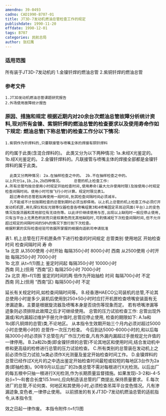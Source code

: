 ```yaml
---
amendno: 39-0493
cadno: CAD1990-B707-01
title: JT3D-7发动机燃油总管检查工作的规定
publishdate: 1990-11-20
effdate: 1990-12-01
tags: B707
categories: 民航总局
author: 张红鹰
---
```


### 适用范围 
所有装于JT3D-7发动机的
1.金镍钎焊的燃油总管
2.紫铜钎焊的燃油总管

### 参考文件
    1.JT3D发动机燃油总管课题研究报告
    2.外场使用故障统计报告


### 原因、措施和规定 根据近期内对20余台次燃油总管故障分析统计资料,现对所有金镍、紫铜钎焊的燃油总管的检查要求以及使用寿命作如下规定:     燃油总管(下称总管)的检查工作分以下情况: 
    1.紫铜作为钎焊料的,只要联接管与喷嘴主体的焊接有铜钎焊料
的均属于此类(含混合焊料的)。       此类又分为以下两种情况: 1a.未经X光鉴定的。 1b.经X光鉴定的。 
    2.金镍钎焊料的。凡联接管与喷嘴主体的焊接全部都是金镍钎焊料的属于此类。 
  
      此类又分两种情况: 2a.在抽样检查之中的。 2b.不在抽样检查之中的。 
    以上共分1a,1b,2a,2b四种情况。     总管的机上检查工作: 
    A.所有总管均按总使用小时规定开始检查时间,使用寿命(最大允许使用时限)及按使用小时规定检查间隔时间。使用小时可按飞行小时计算。规定时限见表1。 
      超过寿命的总管若拟再使用一段时间,到其检查间隔时间必须减半。 
      凡不能或不计划按期检查的总管到期时必须当即停用。以上机上总管的机上检查工作必须打开发动机机匣,用孔探仪和反光镜等仪器检查各喷嘴组第3和4喷嘴固定吊耳迎风面(平台)上的变色情况及旋流器和其他部位有无烧伤等。以此评价继续使用与否,出现以上缺陷时一般应停止使用,只有当平台上无黑色积炭而只是棕黄色而无其他缺陷时,可酌情减短下次检查间隔时间,但不允许超过规定的间隔时间的50%的情况下放行到下次检查。 
    根据积累的实际检查经验可依据所掌握的根据向适航司申请批准 
表1. 机上总管在打开机匣条件下进行检查的时间规定 
总管类别  使用地区  开始检查时间  检查间隔时间  寿 命  
1a  北京  从3500使用 小时开始  每隔350小时  8000小时 
西南  从2500使用 小时开始  每隔250小时  7000小时  
1b  北京  从t=f(1)图上 鉴定时间起  每隔350小时  10000小时  
西南  同上(但用 “西南”区)  每隔250小时  7000小时  
2a  北京  用t=f(1)图 鉴定的时间的两 倍作为开始抽检 时间 每隔700小时  不定  
西南  同上(但用 “西南”区)  每隔500小时  不定  
  
延长有关规定时间,如检查间隔时间等。 
    B.经香港HAECO公司装机的总管,不论其总使用小时是多少,装机后使用到250±50小时时应打开机匣检查喷嘴安装面有无渗漏迹象。主要是根据旋流器及喷嘴本身是否烧伤等现象而定。 
    若有喷嘴渗漏等迹象则必须排除此故障之后才可继续使用。     总管的压力试验检查工作:     总管出现外漏或/和内漏超过维护手册允许值时,总管应停止使用,
检查的期限如下: A.1a和1b(即凡铜焊的总管)类,不论地区。     从本指令生效期开始三个月内必须对超过5000小时总使用小时的
总管作一次压力检查。     今后到达5000-6000小时的,和以后每隔3000小时必须拆下总管在内厂作压力检查,凡有外漏内漏超过手册规定允许值的一律停用。     B.2a和2b类(即金镍钎焊的总管)不论其地区和使用时间,结合发动机中修和更高级的检修进行总管的压力试验检查。 
    C.所有类别的总管装在发动机上之前必须作压力试验,1a类必须作X光测量及鉴定开始检查时间工作。 
    D.金镍焊料的总管已经作过X光片的之中选出鉴定开始检查时间最短或较短的每地区3台作为2a类(即抽检类)。90年9月以后出厂的2b类总管不需对每根进行X光检测。以后出厂的每五根中只抽一根进行X光检测,作为长期质量监督措施。如果发现i-3-2和i-4-5处(i=1～8)套合长度1(5.1mm),应向制造该总管的厂商提出,保持质量要求。 
    E.每次进厂的总管,不论何类、何地区和其使用小时,必须检查吊耳平台变色情况。凡有渗漏迹象,变色者,一律停止使用。     以前颁发的有关JT3D-7发动机燃油总管的适航指令,从本指令生

效之日起一律作废。     本指令附件:t=f(1)图  
